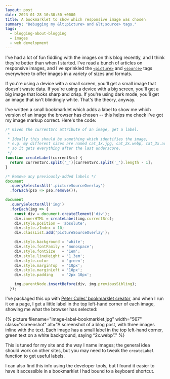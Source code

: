 ```yaml
---
layout: post
date: 2023-01-28 10:30:50 +0000
title: A bookmarklet to show which responsive image was chosen
summary: "Debugging my &lt;picture> and &lt;source> tags."
tags:
  - blogging-about-blogging
  - images
  - web development
---
```


I've had a lot of fun fiddling with the images on this blog recently, and I think they're better than when I started.
I've read a bunch of articles on responsive images, and I've sprinkled the [`<picture>`][picture] and [`<source>`][source] tags everywhere to offer images in a variety of sizes and formats.
  
If you're using a device with a small screen, you'll get a small image that doesn't waste data.
If you're using a device with a big screen, you'll get a big image that looks sharp and crisp.
If you're using dark mode, you'll get an image that isn't blindingly white.
That's the theory, anyway.

I've written a small bookmarklet which adds a label to show me which version of an image the browser has chosen -- this helps me check I've got my image markup correct.
Here's the code:

```javascript
/* Given the currentSrc attribute of an image, get a label.
 *
 * Ideally this should be something which identifies the image,
 * e.g. my different sizes are named cat_1x.jpg, cat_2x.webp, cat_3x.avif,
 * so it gets everything after the last underscore.
 */
function createLabel(currentSrc) {
  return currentSrc.split('_')[currentSrc.split('_').length - 1];
}

/* Remove any previously-added labels */
document
  .querySelectorAll('.pictureSourceOverlay')
  .forEach(pso => pso.remove());

document
  .querySelectorAll('img')
  .forEach(img => {
    const div = document.createElement('div');
    div.innerHTML = createLabel(img.currentSrc);
    div.style.position = 'absolute';
    div.style.zIndex = 10;
    div.classList.add('pictureSourceOverlay');

    div.style.background = 'white';
    div.style.fontFamily = 'monospace';
    div.style.fontSize   = '1em';
    div.style.lineHeight = '1.3em';
    div.style.color      = 'green';
    div.style.marginTop  = '10px';
    div.style.marginLeft = '10px';
    div.style.padding    = '2px 10px';

    img.parentNode.insertBefore(div, img.previousSibling);
  });
```

I've packaged this up with [Peter Coles' bookmarklet creator][coles], and when I run it on a page, I get a little label in the top left-hand corner of each image, showing me what the browser has selected:

{%
  picture
  filename="image-label-bookmarklet.jpg"
  width="567"
  class="screenshot"
  alt="A screenshot of a blog post, with three images inline with the text. Each image has a small label in the top left-hand corner, green text on a white background, saying “2x.webp”."
%}

This is tuned for my site and the way I name images; the general idea should work on other sites, but you may need to tweak the `createLabel` function to get useful labels.

I can also find this info using the developer tools, but I found it easier to have it accessible in a bookmarklet I had bound to a keyboard shortcut.
  
[responsive]: https://developer.mozilla.org/en-US/docs/Learn/HTML/Multimedia_and_embedding/Responsive_images
[picture]: https://developer.mozilla.org/en-US/docs/Web/HTML/Element/picture 
[source]: https://developer.mozilla.org/en-US/docs/Web/HTML/Element/source
[coles]: https://mrcoles.com/bookmarklet/
